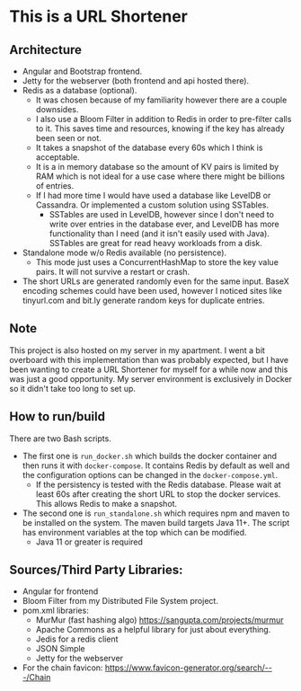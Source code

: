 # This is a URL Shortener
## Architecture
- Angular and Bootstrap frontend.
- Jetty for the webserver (both frontend and api hosted there).
- Redis as a database (optional).
  - It was chosen because of my familiarity however there are a couple downsides.
  - I also use a Bloom Filter in addition to Redis in order to pre-filter calls to it. This saves time and resources, knowing if the key has already been seen or not.
  - It takes a snapshot of the database every 60s which I think is acceptable.
  - It is a in memory database so the amount of KV pairs is limited by RAM which is not ideal for a use case where there might be billions of entries.
  - If I had more time I would have used a database like LevelDB or Cassandra. Or implemented a custom solution using SSTables.
    - SSTables are used in LevelDB, however since I don't need to write over entries in the database ever, and LevelDB has more functionality than I need (and it isn't easily used with Java). SSTables are great for read heavy workloads from a disk.
- Standalone mode w/o Redis available (no persistence).
  - This mode just uses a ConcurrentHashMap to store the key value pairs. It will not survive a restart or crash.
- The short URLs are generated randomly even for the same input. BaseX encoding schemes could have been used, however I noticed sites like tinyurl.com and bit.ly generate random keys for duplicate entries.

## Note
This project is also hosted on my server in my apartment.
I went a bit overboard with this implementation than was probably expected, but I have been wanting to create a URL Shortener for myself for a while now and this was just a good opportunity. My server environment is exclusively in Docker so it didn't take too long to set up.

## How to run/build
There are two Bash scripts.
 - The first one is `run_docker.sh` which builds the docker container and then runs it with `docker-compose`. It contains Redis by default as well and the configuration options can be changed in the `docker-compose.yml`.
   - If the persistency is tested with the Redis database. Please wait at least 60s after creating the short URL to stop the docker services. This allows Redis to make a snapshot.
 - The second one is `run_standalone.sh` which requires npm and maven to be installed on the system. The maven build targets Java 11+. The script has environment variables at the top which can be modified.
   - Java 11 or greater is required

## Sources/Third Party Libraries:
- Angular for frontend
- Bloom Filter from my Distributed File System project.
- pom.xml libraries:
  - MurMur (fast hashing algo) https://sangupta.com/projects/murmur
  - Apache Commons as a helpful library for just about everything.
  - Jedis for a redis client
  - JSON Simple
  - Jetty for the webserver
- For the chain favicon: https://www.favicon-generator.org/search/---/Chain

